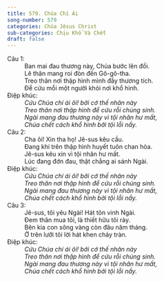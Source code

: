 ```yaml
---
title: 579. Chúa Chí Ái
song-number: 579
categories: Chúa Jêsus Christ
sub-categories: Chịu Khổ Và Chết
draft: false
---
```

<dl><dt>Câu 1:</dt><dd data-verse="1">Ban mai đau thương này, Chúa bước lên đồi. <br/>Lê thân mang roi đòn đến Gô-gô-tha. <br/>Treo thân nơi thập hình mình đầy thương tích. <br/>Ðể cứu mỗi một người khỏi nơi khổ hình. </dd><dt>Điệp khúc:</dt><dd data-chorus="1"><em>Cứu Chúa chí ái ôi! bởi cớ thế nhân này <br/>Treo thân nơi thập hình để cứu rỗi chúng sinh. <br/>Ngài mang đau thương này vì tội nhân hư mất, <br/>Chúa chết cách khổ hình bởi tội lỗi nầy. </em></dd><dt>Câu 2:</dt><dd data-verse="2">Cha ôi! Xin tha họ! Jê-sus kêu cầu. <br/>Ðang khi trên thập hình huyết tuôn chan hòa. <br/>Jê-sus kêu xin vì tội nhân hư mất. <br/>Lúc đang đớn đau, thật chẳng ai sánh Ngài. </dd><dt>Điệp khúc:</dt><dd data-chorus="1"><em>Cứu Chúa chí ái ôi! bởi cớ thế nhân này <br/>Treo thân nơi thập hình để cứu rỗi chúng sinh. <br/>Ngài mang đau thương này vì tội nhân hư mất, <br/>Chúa chết cách khổ hình bởi tội lỗi nầy. </em></dd><dt>Câu 3:</dt><dd data-verse="3">Jê-sus, tôi yêu Ngài! Hát tôn vinh Ngài. <br/>Ðem thân mua tôi, là thiết hữu tôi rày. <br/>Bên kia con sông vàng còn đâu năm tháng. <br/>Ở trên lưỡi tôi lời hát khen chảy tràn. </dd><dt>Điệp khúc:</dt><dd data-chorus="1"><em>Cứu Chúa chí ái ôi! bởi cớ thế nhân này <br/>Treo thân nơi thập hình để cứu rỗi chúng sinh. <br/>Ngài mang đau thương này vì tội nhân hư mất, <br/>Chúa chết cách khổ hình bởi tội lỗi nầy. </em></dd></dl>